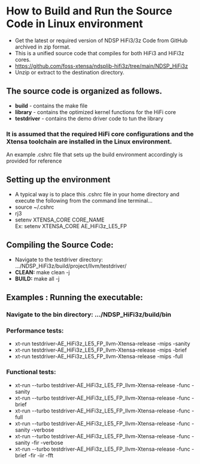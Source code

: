 # How to Build and Run the Source Code in Linux environment
  * Get the latest or required version of NDSP HiFi3/3z Code from GitHub archived in zip format.
  * This is a unified source code that compiles for both HiFi3 and HiFi3z cores.  
  * https://github.com/foss-xtensa/ndsplib-hifi3z/tree/main/NDSP_HiFi3z
  * Unzip or extract to the destination directory. 

## The source code is organized as follows.
  * **build** - contains the make file 
  * **library** - contains the optimized kernel functions for the HiFi core 
  * **testdriver** - contains the demo driver code to tun the library   

### It is assumed that the required HiFi core configurations and the Xtensa toolchain are installed in the Linux environment.
 An example .cshrc file  that sets up the build environment accordingly is provided for reference 

## Setting up the environment 
  * A typical way is to place this .cshrc file in your home directory and execute the following from the command line terminal... 
  * source ~/.cshrc 
  * rj3
  * setenv XTENSA_CORE CORE_NAME     
    Ex: setenv XTENSA_CORE AE_HiFi3z_LE5_FP 
  

## Compiling the Source Code: 
  * Navigate to the testdriver directory:   …/NDSP_HiFi3z/build/project/llvm/testdriver/
  * **CLEAN:**  make clean -j   
  * **BUILD:**  make all -j  


## Examples : Running the executable: 
  ### Navigate to the bin directory: …/NDSP_HiFi3z/build/bin
  ### Performance tests:
  * xt-run testdriver-AE_HiFi3z_LE5_FP_llvm-Xtensa-release -mips -sanity         
  * xt-run testdriver-AE_HiFi3z_LE5_FP_llvm-Xtensa-release -mips -brief 
  * xt-run testdriver-AE_HiFi3z_LE5_FP_llvm-Xtensa-release -mips -full   
  ###	Functional tests:
  * xt-run --turbo testdriver-AE_HiFi3z_LE5_FP_llvm-Xtensa-release -func -sanity
  * xt-run --turbo testdriver-AE_HiFi3z_LE5_FP_llvm-Xtensa-release -func -brief
  * xt-run --turbo testdriver-AE_HiFi3z_LE5_FP_llvm-Xtensa-release -func -full
  * xt-run --turbo testdriver-AE_HiFi3z_LE5_FP_llvm-Xtensa-release -func -sanity -verbose 
  * xt-run --turbo testdriver-AE_HiFi3z_LE5_FP_llvm-Xtensa-release -func -sanity -fir -verbose 
  * xt-run --turbo testdriver-AE_HiFi3z_LE5_FP_llvm-Xtensa-release -func -brief -fir -iir -fft
